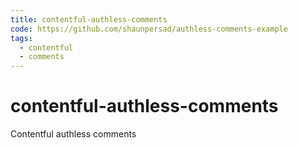 ```yaml
---
title: contentful-authless-comments
code: https://github.com/shaunpersad/authless-comments-example
tags: 
  - contentful
  - comments
---
```


# contentful-authless-comments

Contentful authless comments 
